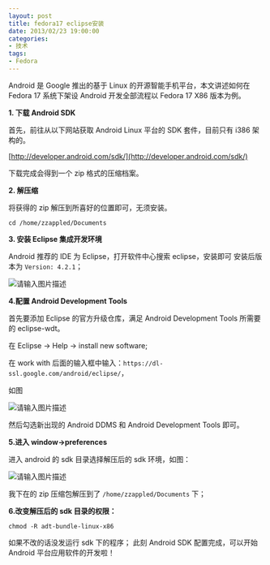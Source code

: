 ```yaml
---
layout: post
title: fedora17 eclipse安装
date: 2013/02/23 19:00:00
categories:
- 技术
tags:
- Fedora
---
```


Android 是 Google 推出的基于 Linux 的开源智能手机平台，本文讲述如何在 Fedora 17 系统下架设 Android 开发全部流程以 Fedora 17 X86 版本为例。

**1. 下载 Android SDK**

首先，前往从以下网站获取 Android Linux 平台的 SDK 套件，目前只有 i386 架构的。

[http://developer.android.com/sdk/](http://developer.android.com/sdk/)

下载完成会得到一个 zip 格式的压缩档案。

**2. 解压缩**

将获得的 zip 解压到所喜好的位置即可，无须安装。

```
cd /home/zzappled/Documents
```

**3. 安装 Eclipse 集成开发环境**

Android 推荐的 IDE 为 Eclipse，打开软件中心搜索 eclipse，安装即可 安装后版本为 `Version: 4.2.1`；

![请输入图片描述](http://pics.naaln.com/blog/2019-05-14-123403.jpg-basicBlog)

**4.配置 Android Development Tools**

首先要添加 Eclipse 的官方升级仓库，满足 Android Development Tools 所需要的 eclipse-wdt。

在 Eclipse -> Help -> install new software;

在 work with 后面的输入框中输入：`https://dl-ssl.google.com/android/eclipse/`，

如图

![请输入图片描述](http://pics.naaln.com/blog/2019-05-14-123405.jpg-basicBlog)

然后勾选新出现的 Android DDMS 和 Android Development Tools 即可。

**5.进入 window->preferences**

进入 android 的 sdk 目录选择解压后的 sdk 环境，如图：

![请输入图片描述](http://pics.naaln.com/blog/2019-05-14-123406.jpg-basicBlog)

我下在的 zip 压缩包解压到了 `/home/zzappled/Documents` 下；

**6.改变解压后的 sdk 目录的权限：**

```
chmod -R adt-bundle-linux-x86
```

如果不改的话没发运行 sdk 下的程序； 此刻 Android SDK 配置完成，可以开始 Android 平台应用软件的开发啦！
